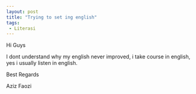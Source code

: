 ```yaml
---
layout: post
title: "Trying to set ing english"
tags:
 - Literasi
---
```

Hi Guys

I dont understand why my english never improved, i take course in english, yes i usually listen in english. 

Best Regards

Aziz Faozi
